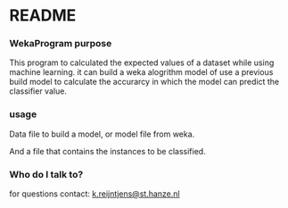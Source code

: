 # README #



### WekaProgram purpose ###

This program to calculated the expected values of a dataset while using machine learning.
it can build a weka alogrithm model of use a previous build model to calculate the accurarcy in which the model can predict the classifier value.


### usage ###

Data file to build a model, or model file from weka.


And a file that contains the instances to be classified.


### Who do I talk to? ###

for questions contact:
k.reijntjens@st.hanze.nl